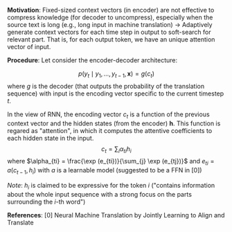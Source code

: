 **Motivation**:
Fixed-sized context vectors (in encoder) are not effective to compress knowledge (for decoder to uncompress), especially when the source text is long (e.g., long input in machine translation)
-> Adaptively generate context vectors for each time step in output to soft-search for relevant part. That is, for each output token, we have an unique attention vector of input.

**Procedure**:
Let consider the encoder-decoder architecture:

$$p(y_t \mid y_1, \dots, y_{t-1}, \mathbf{x}) = g(c_t)$$
where $g$ is the decoder (that outputs the probability of the translation sequence) with input is the encoding vector specific to the current timestep $t$.

In the view of RNN, the encoding vector $c_t$ is a function of the previous context vector and the hidden states (from the encoder) $\mathbf{h}$. This function is regared as "attention", in which it computes the attentive coefficients to each hidden state in the input.
$$c_t = \sum_{i} \alpha_{ti}h_i$$
where $\alpha_{ti} = \frac{\exp (e_{ti})}{\sum_{j} \exp (e_{tj})}$ and $e_{ti} = a(c_{t-1}, h_i)$ with $a$ is a learnable model (suggested to be a FFN in [0])

*Note*: $h_i$ is claimed to be expressive for the token $i$ ("contains information about the whole input sequence with a strong focus on the parts surrounding the $i$-th word")

**References**:
[0] Neural Machine Translation by Jointly Learning to Align and Translate